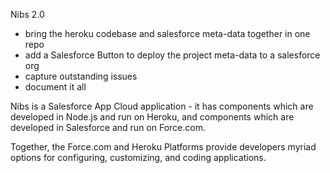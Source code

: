 Nibs 2.0

- bring the heroku codebase and salesforce meta-data together in one repo
- add a Salesforce Button to deploy the project meta-data to a salesforce org
- capture outstanding issues
- document it all

Nibs is a Salesforce App Cloud application - it has components which are
developed in Node.js and run on Heroku, and components which are developed in
Salesforce and run on Force.com.

Together, the Force.com and Heroku Platforms provide developers myriad options
for configuring, customizing, and coding applications.

